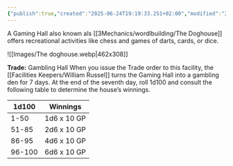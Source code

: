 ```yaml
---
{"publish":true,"created":"2025-06-24T19:19:33.251+02:00","modified":"2025-07-18T17:52:14.822+02:00","cssclasses":""}
---
```


A Gaming Hall also known als [[3Mechanics/wordlbuilding/The Doghouse]] offers recreational activities like chess and games of darts, cards, or dice.

![[Images/The doghouse.webp|462x308]]

**Trade:** Gambling Hall When you issue the Trade order to this facility, the [[Facilities Keepers/William Russel]] turns the Gaming Hall into a gambling den for 7 days. At the end of the seventh day, roll 1d100 and consult the following table to determine the house’s winnings.

| 1d100  | Winnings    |
| ------ | ----------- |
| 1-50   | 1d6 x 10 GP |
| 51-85  | 2d6 x 10 GP |
| 86-95  | 4d6 x 10 GP |
| 96-100 | 6d6 x 10 GP |
